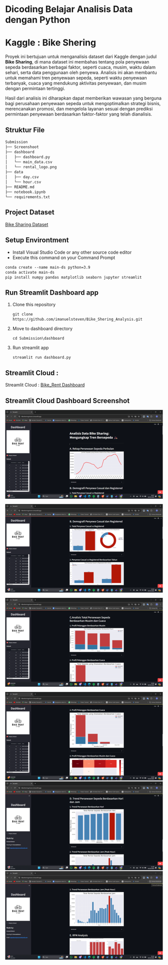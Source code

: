 
# Dicoding Belajar Analisis Data dengan Python 
# Kaggle : Bike Shering

Proyek ini bertujuan untuk menganalisis dataset dari Kaggle dengan judul **Bike Sharing**, di mana dataset ini membahas tentang pola penyewaan sepeda berdasarkan berbagai faktor, seperti cuaca, musim, waktu dalam sehari, serta data penggunaan oleh penyewa. Analisis ini akan membantu untuk memahami tren penyewaan sepeda, seperti waktu penyewaan terbanyak, cuaca yang mendukung aktivitas penyewaan, dan musim dengan permintaan tertinggi.

Hasil dari analisis ini diharapkan dapat memberikan wawasan yang berguna bagi perusahaan penyewaan sepeda untuk mengoptimalkan strategi bisnis, merencanakan promosi, dan mengelola layanan sesuai dengan prediksi permintaan penyewaan berdasarkan faktor-faktor yang telah dianalisis.


## Struktur File
```
Submission
├── Screenshoot
├── dashboard
│   ├── dashboard.py
│   └── main_data.csv
│   └── rental_logo.png
├── data
│   ├── day.csv
│   └── hour.csv
├── README.md
├── notebook.ipynb
└── requirements.txt
```

## Project Dataset
[Bike Sharing Dataset](https://www.kaggle.com/datasets/lakshmi25npathi/bike-sharing-dataset)

## Setup Environtment
- Install Visual Studio Code or any other source code editor
- Execute this command on your Command Prompt
```
conda create --name main-ds python=3.9
conda activate main-ds
pip install numpy pandas matplotlib seaborn jupyter streamlit
```
## Run Streamlit Dashboard app
1. Clone this repository
   ```
   git clone https://github.com/imanuelsteven/Bike_Shering_Analysis.git
   ```

2. Move to dashboard directory
   ```
   cd Submission\dashboard
   ```
3. Run streamlit app
   ```
   streamlit run dashboard.py
   ```
## Streamlit Cloud :
Streamlit Cloud : [Bike_Rent Dashboard](https://bikesheringsteven.streamlit.app/)

## Streamlit Cloud Dashboard Screenshot
![alt text](https://github.com/imanuelsteven/Bike_Shering_Analysis/blob/main/Screenhoot/Dashboard1.png?raw=true)

![alt text](https://github.com/imanuelsteven/Bike_Shering_Analysis/blob/main/Screenhoot/Dashboard2.png?raw=true)

![alt text](https://github.com/imanuelsteven/Bike_Shering_Analysis/blob/main/Screenhoot/Dashboard3.png?raw=true)

![alt text](https://github.com/imanuelsteven/Bike_Shering_Analysis/blob/main/Screenhoot/Dashboard4.png?raw=true)
![alt text](https://github.com/imanuelsteven/Bike_Shering_Analysis/blob/main/Screenhoot/Dashboard5.png?raw=true)
![alt text](https://github.com/imanuelsteven/Bike_Shering_Analysis/blob/main/Screenhoot/Dashboard6.png?raw=true)

